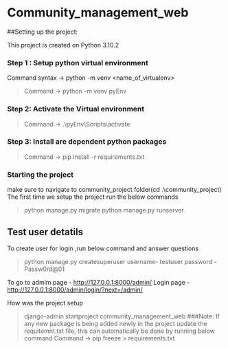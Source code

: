 # Community_management_web
 
##Setting up the project:

This project is created on Python 3.10.2

### Step 1 : Setup python virtual environment

  Command syntax -> python -m venv <name_of_virtualenv>
  >Command -> python -m venv pyEnv

### Step 2: Activate the Virtual environment
 >Command -> .\pyEnv\Scripts\activate 


### Step 3: Install are dependent python packages
 > Command -> pip install -r requirements.txt


 ### Starting the project
 make sure to navigate to community_project folder(cd .\community_project)
 The first time we setup the project run the below commands
 > python manage.py migrate
 > python manage.py runserver


## Test user detatils
To create user for login ,run below command and answer questions
> python manage.py createsuperuser
username- testuser
password - Passw0rd@01


To go to admim page - http://127.0.0.1:8000/admin/
Login page - http://127.0.0.1:8000/admin/login/?next=/admin/
  


How was the project setup
> django-admin startproject community_management_web
###Note:
 If any new package is being added newly in the project update the requitemnt.txt file, this can automatically be done by running below command
  >Command ->  pip freeze > requirements.txt